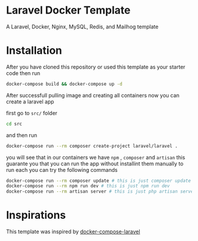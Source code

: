 # Laravel Docker Template
A Laravel, Docker, Nginx, MySQL, Redis, and Mailhog template

# Installation
After you have cloned this repository or used this template as your starter code then run 
```bash
docker-compose build && docker-compose up -d
```
After successfull pulling image and creating all containers now you can create a laravel app

first go to `src/` folder
```bash
cd src
```
and then run

```bash
docker-compose run --rm composer create-project laravel/laravel .
```

you will see that in our containers we have `npm` , `composer` and `artisan` this guarante you that you can run the app without installint them manually to run each you can try the following commands 

```bash
docker-compose run --rm composer update # this is just composer update
docker-compose run --rm npm run dev # this is just npm run dev
docker-compose run --rm artisan server # this is just php artisan serve

```
# Inspirations
This template was inspired by [docker-compose-laravel](https://github.com/aschmelyun/docker-compose-laravel)
